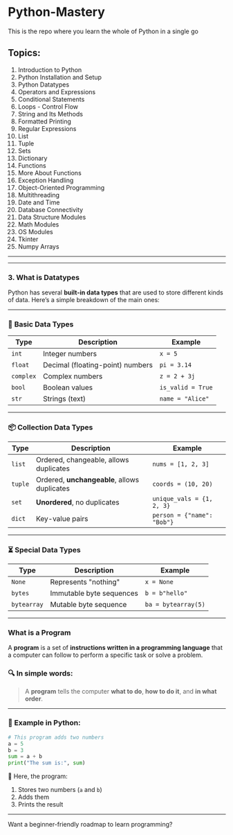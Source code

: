 # Python-Mastery
This is the repo where you learn the whole of Python in a single go 

## Topics:
1. Introduction to Python
2. Python Installation and Setup
3. Python Datatypes
4. Operators and Expressions
5. Conditional Statements
6. Loops - Control Flow
7. String and Its Methods
8. Formatted Printing
9. Regular Expressions
10. List
11. Tuple
12. Sets
13. Dictionary
14. Functions
15. More About Functions
16. Exception Handling
17. Object-Oriented Programming
18. Multithreading
19. Date and Time
20. Database Connectivity
21. Data Structure Modules
22. Math Modules
23. OS Modules
24. Tkinter
25. Numpy Arrays
---
---

### 3. What is Datatypes 
Python has several **built-in data types** that are used to store different kinds of data. Here’s a simple breakdown of the main ones:

---

### 🔢 **Basic Data Types**
| Type       | Description                         | Example           |
|------------|-------------------------------------|-------------------|
| `int`      | Integer numbers                     | `x = 5`           |
| `float`    | Decimal (floating-point) numbers    | `pi = 3.14`       |
| `complex`  | Complex numbers                     | `z = 2 + 3j`      |
| `bool`     | Boolean values                      | `is_valid = True` |
| `str`      | Strings (text)                      | `name = "Alice"`  |

---

### 📦 **Collection Data Types**
| Type       | Description                                      | Example                          |
|------------|--------------------------------------------------|----------------------------------|
| `list`     | Ordered, changeable, allows duplicates           | `nums = [1, 2, 3]`               |
| `tuple`    | Ordered, **unchangeable**, allows duplicates     | `coords = (10, 20)`             |
| `set`      | **Unordered**, no duplicates                     | `unique_vals = {1, 2, 3}`        |
| `dict`     | Key-value pairs                                  | `person = {"name": "Bob"}`       |

---

### ⏳ **Special Data Types**
| Type     | Description              | Example          |
|----------|--------------------------|------------------|
| `None`   | Represents "nothing"     | `x = None`       |
| `bytes`  | Immutable byte sequences | `b = b"hello"`   |
| `bytearray` | Mutable byte sequence | `ba = bytearray(5)` |

---

### What is a Program
A **program** is a set of **instructions written in a programming language** that a computer can follow to perform a specific task or solve a problem.

### 🔍 In simple words:
> A **program** tells the computer **what to do**, **how to do it**, and **in what order**.

---

### 📌 Example in Python:
```python
# This program adds two numbers
a = 5
b = 3
sum = a + b
print("The sum is:", sum)
```

🧠 Here, the program:
1. Stores two numbers (`a` and `b`)
2. Adds them
3. Prints the result

---

Want a beginner-friendly roadmap to learn programming?

